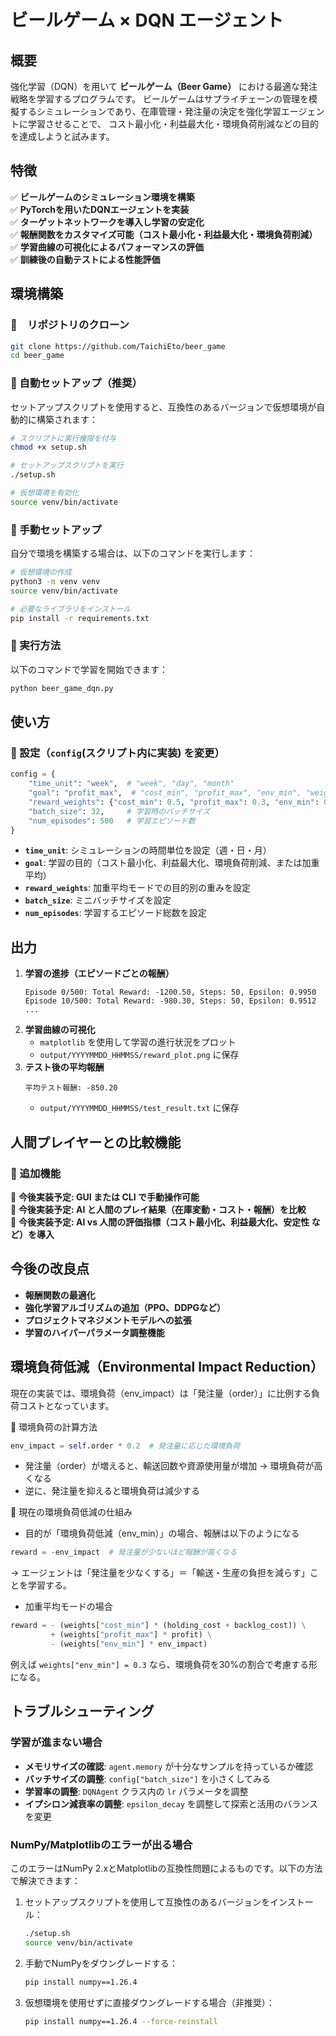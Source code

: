 # ビールゲーム × DQN エージェント

## 概要
強化学習（DQN）を用いて **ビールゲーム（Beer Game）** における最適な発注戦略を学習するプログラムです。
ビールゲームはサプライチェーンの管理を模擬するシミュレーションであり、在庫管理・発注量の決定を強化学習エージェントに学習させることで、
コスト最小化・利益最大化・環境負荷削減などの目的を達成しようと試みます。

## 特徴
✅ **ビールゲームのシミュレーション環境を構築**  
✅ **PyTorchを用いたDQNエージェントを実装**  
✅ **ターゲットネットワークを導入し学習の安定化**  
✅ **報酬関数をカスタマイズ可能（コスト最小化・利益最大化・環境負荷削減）**  
✅ **学習曲線の可視化によるパフォーマンスの評価**  
✅ **訓練後の自動テストによる性能評価**

## 環境構築
### 🔹　リポジトリのクローン
```bash
git clone https://github.com/TaichiEto/beer_game
cd beer_game
```

### 🔹 自動セットアップ（推奨）
セットアップスクリプトを使用すると、互換性のあるバージョンで仮想環境が自動的に構築されます：
```bash
# スクリプトに実行権限を付与
chmod +x setup.sh

# セットアップスクリプトを実行
./setup.sh

# 仮想環境を有効化
source venv/bin/activate
```

### 🔹 手動セットアップ
自分で環境を構築する場合は、以下のコマンドを実行します：
```bash
# 仮想環境の作成
python3 -m venv venv
source venv/bin/activate

# 必要なライブラリをインストール
pip install -r requirements.txt
```

### 🔹 実行方法
以下のコマンドで学習を開始できます：
```bash
python beer_game_dqn.py
```

## 使い方
### 🔹 設定（`config`(スクリプト内に実装) を変更）
```python
config = {
    "time_unit": "week",  # "week", "day", "month"
    "goal": "profit_max",  # "cost_min", "profit_max", "env_min", "weighted"
    "reward_weights": {"cost_min": 0.5, "profit_max": 0.3, "env_min": 0.2},
    "batch_size": 32,     # 学習時のバッチサイズ
    "num_episodes": 500   # 学習エピソード数
}
```

- **`time_unit`**: シミュレーションの時間単位を設定（週・日・月）
- **`goal`**: 学習の目的（コスト最小化、利益最大化、環境負荷削減、または加重平均）
- **`reward_weights`**: 加重平均モードでの目的別の重みを設定
- **`batch_size`**: ミニバッチサイズを設定
- **`num_episodes`**: 学習するエピソード総数を設定

## 出力
1. **学習の進捗（エピソードごとの報酬）**
   ```
   Episode 0/500: Total Reward: -1200.50, Steps: 50, Epsilon: 0.9950
   Episode 10/500: Total Reward: -980.30, Steps: 50, Epsilon: 0.9512
   ...
   ```
2. **学習曲線の可視化**
   - `matplotlib` を使用して学習の進行状況をプロット
   - `output/YYYYMMDD_HHMMSS/reward_plot.png` に保存
3. **テスト後の平均報酬**
   ```
   平均テスト報酬: -850.20
   ```
   - `output/YYYYMMDD_HHMMSS/test_result.txt` に保存

## 人間プレイヤーとの比較機能
### 🔹 追加機能
🔹 **今後実装予定: GUI または CLI で手動操作可能**  
🔹 **今後実装予定: AI と人間のプレイ結果（在庫変動・コスト・報酬）を比較**  
🔹 **今後実装予定: AI vs 人間の評価指標（コスト最小化、利益最大化、安定性 など）を導入**  

## 今後の改良点
- **報酬関数の最適化**
- **強化学習アルゴリズムの追加（PPO、DDPGなど）**
- **プロジェクトマネジメントモデルへの拡張**
- **学習のハイパーパラメータ調整機能**

## 環境負荷低減（Environmental Impact Reduction）
現在の実装では、環境負荷（env_impact）は「発注量（order）」に比例する負荷コストとなっています。

🔹 環境負荷の計算方法
```python
env_impact = self.order * 0.2  # 発注量に応じた環境負荷
```
- 発注量（order）が増えると、輸送回数や資源使用量が増加 → 環境負荷が高くなる
- 逆に、発注量を抑えると環境負荷は減少する

🔹 現在の環境負荷低減の仕組み
- 目的が「環境負荷低減（env_min）」の場合、報酬は以下のようになる
```python
reward = -env_impact  # 発注量が少ないほど報酬が高くなる
```
  → エージェントは「発注量を少なくする」＝「輸送・生産の負担を減らす」ことを学習する。

- 加重平均モードの場合
```python
reward = - (weights["cost_min"] * (holding_cost + backlog_cost)) \
         + (weights["profit_max"] * profit) \
         - (weights["env_min"] * env_impact)
```
例えば `weights["env_min"] = 0.3` なら、環境負荷を30%の割合で考慮する形になる。

## トラブルシューティング

### 学習が進まない場合
- **メモリサイズの確認**: `agent.memory` が十分なサンプルを持っているか確認
- **バッチサイズの調整**: `config["batch_size"]` を小さくしてみる
- **学習率の調整**: `DQNAgent` クラス内の `lr` パラメータを調整
- **イプシロン減衰率の調整**: `epsilon_decay` を調整して探索と活用のバランスを変更

### NumPy/Matplotlibのエラーが出る場合
このエラーはNumPy 2.xとMatplotlibの互換性問題によるものです。以下の方法で解決できます：

1. セットアップスクリプトを使用して互換性のあるバージョンをインストール：
   ```bash
   ./setup.sh
   source venv/bin/activate
   ```

2. 手動でNumPyをダウングレードする：
   ```bash
   pip install numpy==1.26.4
   ```

3. 仮想環境を使用せずに直接ダウングレードする場合（非推奨）：
   ```bash
   pip install numpy==1.26.4 --force-reinstall
   ```
